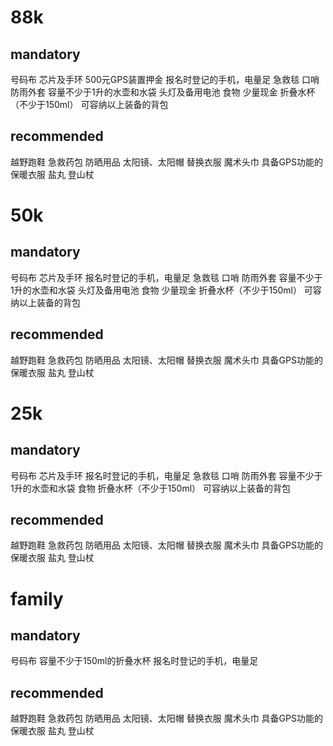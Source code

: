 # 88k
## mandatory
号码布
芯片及手环
500元GPS装置押金
报名时登记的手机，电量足
急救毯
口哨
防雨外套
容量不少于1升的水壶和水袋
头灯及备用电池
食物
少量现金
折叠水杯（不少于150ml）
可容纳以上装备的背包

## recommended
越野跑鞋
急救药包
防晒用品
太阳镜、太阳帽
替换衣服
魔术头巾
具备GPS功能的
保暖衣服
盐丸
登山杖


# 50k
## mandatory
号码布
芯片及手环
报名时登记的手机，电量足
急救毯
口哨
防雨外套
容量不少于1升的水壶和水袋
头灯及备用电池
食物
少量现金
折叠水杯（不少于150ml）
可容纳以上装备的背包

## recommended
越野跑鞋
急救药包
防晒用品
太阳镜、太阳帽
替换衣服
魔术头巾
具备GPS功能的
保暖衣服
盐丸
登山杖


# 25k
## mandatory
号码布
芯片及手环
报名时登记的手机，电量足
急救毯
口哨
防雨外套
容量不少于1升的水壶和水袋
食物
折叠水杯（不少于150ml）
可容纳以上装备的背包

## recommended
越野跑鞋
急救药包
防晒用品
太阳镜、太阳帽
替换衣服
魔术头巾
具备GPS功能的
保暖衣服
盐丸
登山杖


# family
## mandatory
号码布
容量不少于150ml的折叠水杯
报名时登记的手机，电量足

## recommended
越野跑鞋
急救药包
防晒用品
太阳镜、太阳帽
替换衣服
魔术头巾
具备GPS功能的
保暖衣服
盐丸
登山杖
